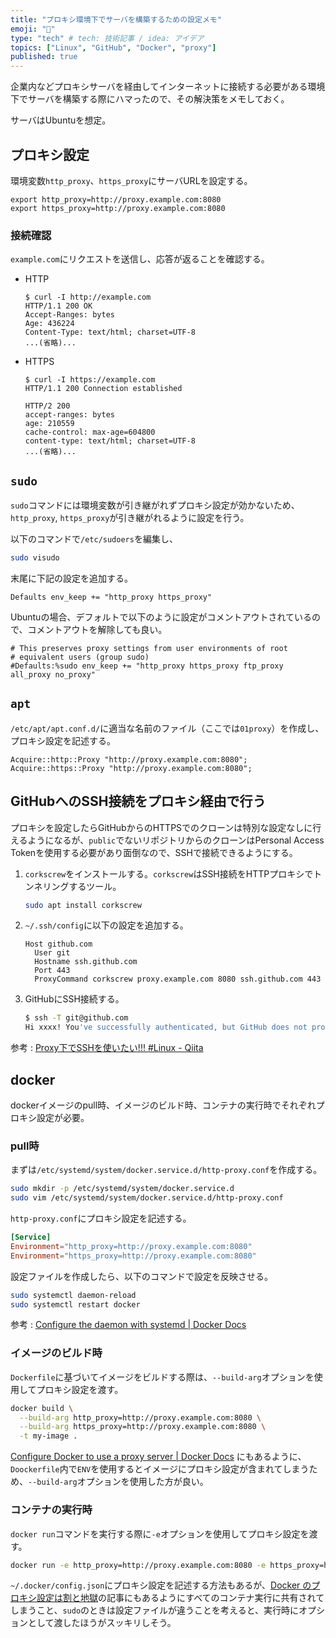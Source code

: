 ```yaml
---
title: "プロキシ環境下でサーバを構築するための設定メモ"
emoji: "📑"
type: "tech" # tech: 技術記事 / idea: アイデア
topics: ["Linux", "GitHub", "Docker", "proxy"]
published: true
---
```


企業内などプロキシサーバを経由してインターネットに接続する必要がある環境下でサーバを構築する際にハマったので、その解決策をメモしておく。

サーバはUbuntuを想定。

## プロキシ設定

環境変数`http_proxy`、`https_proxy`にサーバURLを設定する。

```bash:~/.profile
export http_proxy=http://proxy.example.com:8080
export https_proxy=http://proxy.example.com:8080
```

### 接続確認

`example.com`にリクエストを送信し、応答が返ることを確認する。

- HTTP

    ```
    $ curl -I http://example.com
    HTTP/1.1 200 OK
    Accept-Ranges: bytes
    Age: 436224
    Content-Type: text/html; charset=UTF-8
    ...(省略)...
    ```

- HTTPS

    ```
    $ curl -I https://example.com
    HTTP/1.1 200 Connection established

    HTTP/2 200
    accept-ranges: bytes
    age: 210559
    cache-control: max-age=604800
    content-type: text/html; charset=UTF-8
    ...(省略)...
    ```

## `sudo`

`sudo`コマンドには環境変数が引き継がれずプロキシ設定が効かないため、`http_proxy`, `https_proxy`が引き継がれるように設定を行う。

以下のコマンドで`/etc/sudoers`を編集し、

```bash
sudo visudo
```

末尾に下記の設定を追加する。

```bash:/etc/sudoers
Defaults env_keep += "http_proxy https_proxy"
```

Ubuntuの場合、デフォルトで以下のように設定がコメントアウトされているので、コメントアウトを解除しても良い。

```bash:/etc/sudoers
# This preserves proxy settings from user environments of root
# equivalent users (group sudo)
#Defaults:%sudo env_keep += "http_proxy https_proxy ftp_proxy all_proxy no_proxy"
```

## `apt`

`/etc/apt/apt.conf.d/`に適当な名前のファイル（ここでは`01proxy`）を作成し、プロキシ設定を記述する。

```bash:/etc/apt/apt.conf.d/01proxy
Acquire::http::Proxy "http://proxy.example.com:8080";
Acquire::https::Proxy "http://proxy.example.com:8080";
```

## GitHubへのSSH接続をプロキシ経由で行う

プロキシを設定したらGitHubからのHTTPSでのクローンは特別な設定なしに行えるようになるが、`public`でないリポジトリからのクローンはPersonal Access Tokenを使用する必要があり面倒なので、SSHで接続できるようにする。

1. `corkscrew`をインストールする。`corkscrew`はSSH接続をHTTPプロキシでトンネリングするツール。

    ```bash
    sudo apt install corkscrew
    ```

1. `~/.ssh/config`に以下の設定を追加する。

    ```bash:~/.ssh/config
    Host github.com
      User git
      Hostname ssh.github.com
      Port 443
      ProxyCommand corkscrew proxy.example.com 8080 ssh.github.com 443
    ```

1. GitHubにSSH接続する。

    ```bash
    $ ssh -T git@github.com
    Hi xxxx! You've successfully authenticated, but GitHub does not provide shell access.
    ```

参考 : [Proxy下でSSHを使いたい!!! #Linux - Qiita](https://qiita.com/isso0424/items/e54e528e90950b5f0c38)

## docker

dockerイメージのpull時、イメージのビルド時、コンテナの実行時でそれぞれプロキシ設定が必要。

### pull時

まずは`/etc/systemd/system/docker.service.d/http-proxy.conf`を作成する。

```bash
sudo mkdir -p /etc/systemd/system/docker.service.d
sudo vim /etc/systemd/system/docker.service.d/http-proxy.conf
```

`http-proxy.conf`にプロキシ設定を記述する。

```bash:/etc/systemd/system/docker.service.d/http-proxy.conf
[Service]
Environment="http_proxy=http://proxy.example.com:8080"
Environment="https_proxy=http://proxy.example.com:8080"
```

設定ファイルを作成したら、以下のコマンドで設定を反映させる。

```bash
sudo systemctl daemon-reload
sudo systemctl restart docker
```

参考 : [Configure the daemon with systemd | Docker Docs](https://docs.docker.com/config/daemon/systemd/#httphttps-proxy)

### イメージのビルド時

`Dockerfile`に基づいてイメージをビルドする際は、`--build-arg`オプションを使用してプロキシ設定を渡す。

```bash
docker build \
  --build-arg http_proxy=http://proxy.example.com:8080 \
  --build-arg https_proxy=http://proxy.example.com:8080 \
  -t my-image .
```

[Configure Docker to use a proxy server | Docker Docs](https://docs.docker.com/network/proxy/#proxy-as-environment-variable-for-builds) にもあるように、`Doockerfile`内で`ENV`を使用するとイメージにプロキシ設定が含まれてしまうため、`--build-arg`オプションを使用した方が良い。

### コンテナの実行時

`docker run`コマンドを実行する際に`-e`オプションを使用してプロキシ設定を渡す。

```bash
docker run -e http_proxy=http://proxy.example.com:8080 -e https_proxy=http://proxy.example.com:8080 my-image
```

`~/.docker/config.json`にプロキシ設定を記述する方法もあるが、[Docker のプロキシ設定は割と地獄](https://zenn.dev/wsuzume/articles/f9935b47ce0b55)の記事にもあるようにすべてのコンテナ実行に共有されてしまうこと、`sudo`のときは設定ファイルが違うことを考えると、実行時にオプションとして渡したほうがスッキリしそう。
